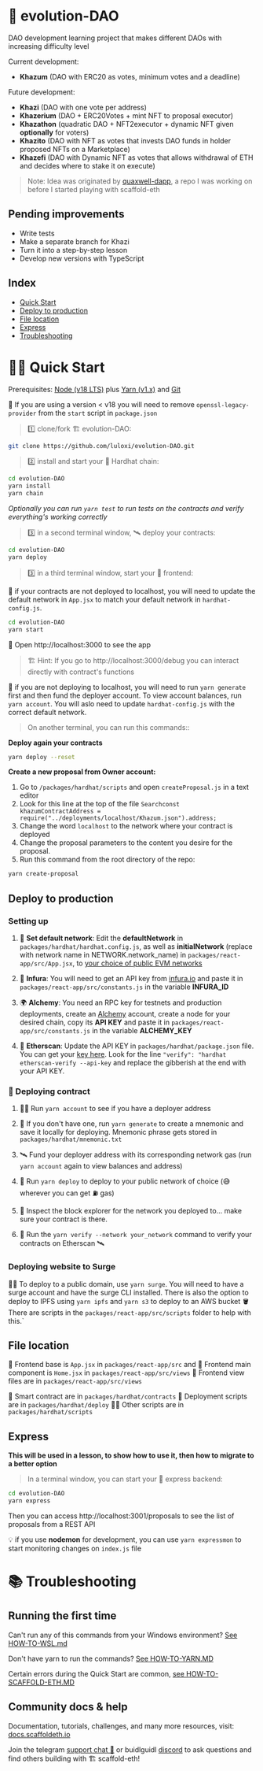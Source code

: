 # 🐣 evolution-DAO

DAO development learning project that makes different DAOs with increasing difficulty level

Current development:

- **Khazum** (DAO with ERC20 as votes, minimum votes and a deadline)

Future development:

- **Khazi** (DAO with one vote per address)
- **Khazerium** (DAO + ERC20Votes + mint NFT to proposal executor)
- **Khazathon** (quadratic DAO + NFT2executor + dynamic NFT given **optionally** for voters)
- **Khazito** (DAO with NFT as votes that invests DAO funds in holder proposed NFTs on a Marketplace)
- **Khazefi** (DAO with Dynamic NFT as votes that allows withdrawal of ETH and decides where to stake it on execute)

> Note: Idea was originated by [quaxwell-dapp](https://github.com/luloxi/quaxwell-dapp), a repo I was working on before I started playing with scaffold-eth

## Pending improvements

- Write tests
- Make a separate branch for Khazi
- Turn it into a step-by-step lesson
- Develop new versions with TypeScript

## Index

- [Quick Start](#🏄‍♂️-quick-start)
- [Deploy to production](#deploy-to-production)
- [File location](#file-location)
- [Express](#express)
- [Troubleshooting](#📚-troubleshooting)

# 🏄‍♂️ Quick Start

Prerequisites: [Node (v18 LTS)](https://nodejs.org/en/download/) plus [Yarn (v1.x)](https://classic.yarnpkg.com/en/docs/install/) and [Git](https://git-scm.com/downloads)

🚨 If you are using a version < v18 you will need to remove `openssl-legacy-provider` from the `start` script in `package.json`

> 1️⃣ clone/fork 🏗 evolution-DAO:

```bash
git clone https://github.com/luloxi/evolution-DAO.git
```

> 2️⃣ install and start your 👷‍ Hardhat chain:

```bash
cd evolution-DAO
yarn install
yarn chain
```

_Optionally you can run `yarn test` to run tests on the contracts and verify everything's working correctly_

> 3️⃣ in a second terminal window, 🛰 deploy your contracts:

```bash
cd evolution-DAO
yarn deploy
```

> 3️⃣ in a third terminal window, start your 📱 frontend:

🚨 if your contracts are not deployed to localhost, you will need to update the default network in `App.jsx` to match your default network in `hardhat-config.js`.

```bash
cd evolution-DAO
yarn start
```

📱 Open http://localhost:3000 to see the app

> 🏗 Hint: If you go to http://localhost:3000/debug you can interact directly with contract's functions

🚨 if you are not deploying to localhost, you will need to run `yarn generate` first and then fund the deployer account. To view account balances, run `yarn account`. You will aslo need to update `hardhat-config.js` with the correct default network.

> On another terminal, you can run this commands::

**Deploy again your contracts**

```bash
yarn deploy --reset
```

**Create a new proposal from Owner account:**

1. Go to `/packages/hardhat/scripts` and open `createProposal.js` in a text editor
2. Look for this line at the top of the file `Searchconst khazumContractAddress = require("../deployments/localhost/Khazum.json").address;`
3. Change the word `localhost` to the network where your contract is deployed
4. Change the proposal parameters to the content you desire for the proposal.
5. Run this command from the root directory of the repo:

```bash
yarn create-proposal
```

## Deploy to production

### Setting up

1. 📡 **Set default network**: Edit the **defaultNetwork** in `packages/hardhat/hardhat.config.js`, as well as **initialNetwork** (replace with network name in NETWORK.network_name) in `packages/react-app/src/App.jsx`, to [your choice of public EVM networks](https://ethereum.org/en/developers/docs/networks/)

2. 🔶 **Infura**: You will need to get an API key from [infura.io](https://www.infura.io/) and paste it in `packages/react-app/src/constants.js` in the variable **INFURA_ID**

3. 🌍 **Alchemy**: You need an RPC key for testnets and production deployments, create an [Alchemy](https://www.alchemy.com/) account, create a node for your desired chain, copy its **API KEY** and paste it in `packages/react-app/src/constants.js` in the variable **ALCHEMY_KEY**

4. 📣 **Etherscan**: Update the API KEY in `packages/hardhat/package.json` file. You can get your [key here](https://etherscan.io/login?cmd=last). Look for the line `"verify": "hardhat etherscan-verify --api-key` and replace the gibberish at the end with your API KEY.

### 📜 Deploying contract

1. 👩‍🚀 Run `yarn account` to see if you have a deployer address

2. 🔐 If you don't have one, run `yarn generate` to create a mnemonic and save it locally for deploying. Mnemonic phrase gets stored in `packages/hardhat/mnemonic.txt`

3. 🛰 Fund your deployer address with its corresponding network gas (run `yarn account` again to view balances and address)

4. 🚀 Run `yarn deploy` to deploy to your public network of choice (😅 wherever you can get ⛽️ gas)

5. 🔬 Inspect the block explorer for the network you deployed to... make sure your contract is there.

6. 👮 Run the `yarn verify --network your_network` command to verify your contracts on Etherscan 🛰

### Deploying website to Surge

🚨📡 To deploy to a public domain, use `yarn surge`. You will need to have a surge account and have the surge CLI installed. There is also the option to deploy to IPFS using `yarn ipfs` and `yarn s3` to deploy to an AWS bucket 🪣 There are scripts in the `packages/react-app/src/scripts` folder to help with this.`

## File location

📝 Frontend base is `App.jsx` in `packages/react-app/src` and
🦸 Frontend main component is `Home.jsx` in `packages/react-app/src/views`
🦸 Frontend view files are in `packages/react-app/src/views`

🔏 Smart contract are in `packages/hardhat/contracts`
🚀 Deployment scripts are in `packages/hardhat/deploy`
👨‍💻 Other scripts are in `packages/hardhat/scripts`

## Express

**This will be used in a lesson, to show how to use it, then how to migrate to a better option**

> In a terminal window, you can start your 📱 express backend:

```bash
cd evolution-DAO
yarn express
```

Then you can access http://localhost:3001/proposals to see the list of proposals from a REST API

💡 if you use **nodemon** for development, you can use `yarn expressmon` to start monitoring changes on `index.js` file

# 📚 Troubleshooting

## Running the first time

Can't run any of this commands from your Windows environment? [See HOW-TO-WSL.md](https://github.com/luloxi/easy-everything/blob/main/HOW-TO-WSL.md)

Don't have yarn to run the commands? [See HOW-TO-YARN.MD](https://github.com/luloxi/easy-everything/blob/main/HOW-TO-YARN.md)

Certain errors during the Quick Start are common, [see HOW-TO-SCAFFOLD-ETH.MD](https://github.com/luloxi/easy-everything/blob/main/HOW-TO-SCAFFOLD-ETH.md)

## Community docs & help

Documentation, tutorials, challenges, and many more resources, visit: [docs.scaffoldeth.io](https://docs.scaffoldeth.io)

Join the telegram [support chat 💬](https://t.me/joinchat/KByvmRe5wkR-8F_zz6AjpA) or buidlguidl [discord](https://discord.gg/pRsr6rwG) to ask questions and find others building with 🏗 scaffold-eth!
